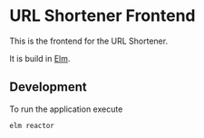 # URL Shortener Frontend
This is the frontend for the URL Shortener.

It is build in [Elm][elm].

## Development
To run the application execute

```bash
elm reactor
```

[elm]: https://elm-lang.org/